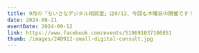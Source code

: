 ```yaml
---
title: 9月の「ちいさなデジタル相談室」は9/12、今回も木曜日の開催です！
date: 2024-08-21
eventDate: 2024-09-12
link: https://www.facebook.com/events/519691037106851
thumb: /images/240912-small-digital-consult.jpg
---
```

